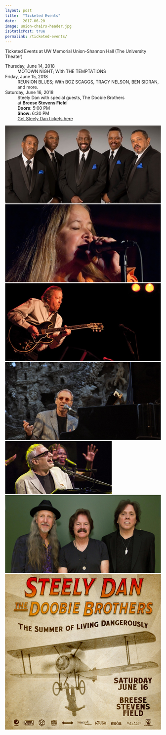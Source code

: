 ```yaml
---
layout: post
title:  "Ticketed Events"
date:   2017-06-20
image: union-chairs-header.jpg
isStaticPost: true
permalink: /ticketed-events/
---
```

<style>
@media (min-width:726px) {
  .post-body img {
    display: block;
    margin: 16px 20px 16px 0px;
    float: left;
    width: 46%;
  }
}
@media (max-width:725px) {
  .post-body img {
    display: block;
    margin: 16px 0;
    width:100%;
  }
}
</style>
Ticketed Events at UW Memorial Union-Shannon Hall (The University Theater)

<dl class="dl-horizontal">
  <dt>Thursday, June 14, 2018</dt>
  <dd>MOTOWN NIGHT; With THE TEMPTATIONS</dd>
  <dt>Friday, June 15, 2018</dt>
  <dd>REUNION BLUES; With BOZ SCAGGS, TRACY NELSON, BEN SIDRAN, and more.</dd>
  <dt>Saturday, June 16, 2018</dt>
  <dd>Steely Dan with special guests, The Doobie Brothers <br>at <b>Breese Stevens Field</b><br>
  <b>Doors:</b> 5:00 PM<br/>
  <b>Show:</b> 6:30 PM<br>
  <a href="http://www.ticketmaster.com/event/07005423BB6D43B6">Get Steely Dan tickets here</a>
  </dd>
</dl>

![Image 1](/img/people/group1.jpg)
![Image 2](/img/people/group2.jpg)
![Image 3](/img/people/group3.jpg)
![Image 4](/img/people/group4.jpg)
![Image 5](/img/people/group5.jpg)
![Image 6](/img/people/group6.jpg)
![Steely Dan](/img/other/steely-ig-madison.jpg)
